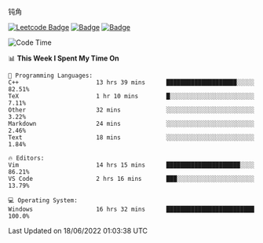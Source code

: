 钝角


[![Leetcode Badge](https://img.shields.io/badge/Leetcode-2804-GREEN.svg)](https://leetcode.cn/u/_hy3/)
[![Badge](https://cp-logo.vercel.app/codeforces/buhuixiedaima)](https://codeforces.com/profile/buhuixiedaima)
[![Badge](https://cp-logo.vercel.app/atcoder/Hy3)](https://atcoder.jp/users/Hy3)
<br>
<!--START_SECTION:waka-->
![Code Time](http://img.shields.io/badge/Code%20Time-0%20secs-blue)

📊 **This Week I Spent My Time On** 

```text
💬 Programming Languages: 
C++                      13 hrs 39 mins      ████████████████████░░░░░   82.51% 
TeX                      1 hr 10 mins        █░░░░░░░░░░░░░░░░░░░░░░░░   7.11% 
Other                    32 mins             ░░░░░░░░░░░░░░░░░░░░░░░░░   3.22% 
Markdown                 24 mins             ░░░░░░░░░░░░░░░░░░░░░░░░░   2.46% 
Text                     18 mins             ░░░░░░░░░░░░░░░░░░░░░░░░░   1.84%

🔥 Editors: 
Vim                      14 hrs 15 mins      █████████████████████░░░░   86.21% 
VS Code                  2 hrs 16 mins       ███░░░░░░░░░░░░░░░░░░░░░░   13.79%

💻 Operating System: 
Windows                  16 hrs 32 mins      █████████████████████████   100.0%

```


 Last Updated on 18/06/2022 01:03:38 UTC
<!--END_SECTION:waka-->

